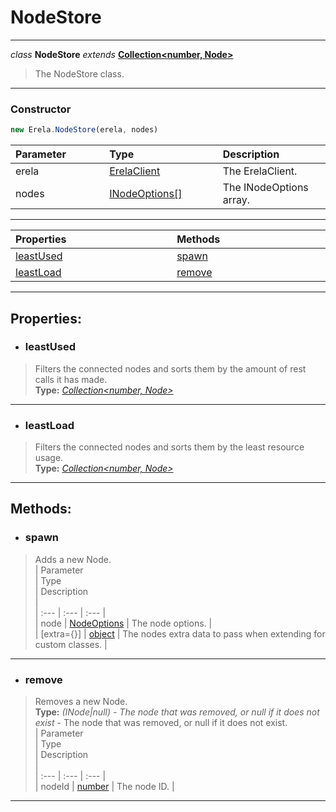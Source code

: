 # NodeStore  
---  
*class* **NodeStore** *extends* **[Collection<number, Node>](https://discord.js.org/#/docs/main/stable/class/Collection)**  
> The NodeStore class.  
---
### Constructor
```javascript
new Erela.NodeStore(erela, nodes)
```
| Parameter <img width=1000/> | Type <img width=1000/> | Description <img width=1000/> |  
| :--- | :--- | :--- |  
| erela | [ErelaClient](/docs/ErelaClient/) | The ErelaClient. |  
| nodes | [INodeOptions[]](/docs/ErelaClient/inodeoptions) | The INodeOptions array. |  
---  
| Properties <img width=1000/> | Methods <img width=1000/> |   
| :--- | :--- |   
| [leastUsed](#leastused) | [spawn](#spawn) |   
| [leastLoad](#leastload) | [remove](#remove) |   
---  
## Properties:  
- ### leastUsed  
> Filters the connected nodes and sorts them by the amount of rest calls it has made.  
> **Type:** *[Collection\<number, Node\>](https://discord.js.org/#/docs/main/stable/class/Collection)*  
---
- ### leastLoad  
> Filters the connected nodes and sorts them by the least resource usage.  
> **Type:** *[Collection\<number, Node\>](https://discord.js.org/#/docs/main/stable/class/Collection)*  
---
## Methods:  
- ### spawn  
> Adds a new Node.  
> | Parameter <img width=1000/> | Type <img width=1000/> | Description <img width=1000/> |  
> | :--- | :--- | :--- |  
> | node | [NodeOptions](/docs/ErelaClient/inodeoptions) | The node options. |  
> | [extra={}] | [object](https://developer.mozilla.org/en-US/docs/Web/JavaScript/Reference/Global_Objects/Object) | The nodes extra data to pass when extending for custom classes. |  
---
- ### remove  
> Removes a new Node.  
> **Type:** *(INode|null) - The node that was removed, or null if it does not exist* - The node that was removed, or null if it does not exist.  
> | Parameter <img width=1000/> | Type <img width=1000/> | Description <img width=1000/> |  
> | :--- | :--- | :--- |  
> | nodeId | [number](https://developer.mozilla.org/en-US/docs/Web/JavaScript/Reference/Global_Objects/Number) | The node ID. |  
---